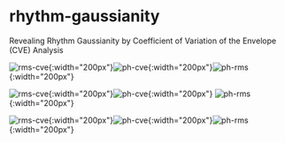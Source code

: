 # rhythm-gaussianity

Revealing Rhythm Gaussianity by Coefficient of Variation of the Envelope (CVE) Analysis 



![rms-cve](https://github.com/nicogravel/rhythm-gaussianity/blob/main/mwe/rmsenvDyn_Laplace_freq_1.png?raw=true){:width="200px"}![ph-cve](https://github.com/nicogravel/rhythm-gaussianity/blob/main/mwe/phaseDyn_Laplace_freq_1.png?raw=true){:width="200px"}![ph-rms](https://github.com/nicogravel/rhythm-gaussianity/blob/main/mwe/ph_rmsenvDyn_Laplace_freq_1.png?raw=true){:width="200px"}


![rms-cve](https://github.com/nicogravel/rhythm-gaussianity/blob/main/mwe/rmsenvDyn_Laplace_freq_2.png?raw=true){:width="200px"}![ph-cve](https://github.com/nicogravel/rhythm-gaussianity/blob/main/mwe/phaseDyn_Laplace_freq_2.png?raw=true){:width="200px"}
![ph-rms](https://github.com/nicogravel/rhythm-gaussianity/blob/main/mwe/ph_rmsenvDyn_Laplace_freq_2.png?raw=true){:width="200px"}


![rms-cve](https://github.com/nicogravel/rhythm-gaussianity/blob/main/mwe/rmsenvDyn_Laplace_freq_3.png?raw=true){:width="200px"}![ph-cve](https://github.com/nicogravel/rhythm-gaussianity/blob/main/mwe/phaseDynLlaplace_freq_3.png?raw=true){:width="200px"}![ph-rms](https://github.com/nicogravel/rhythm-gaussianity/blob/main/mwe/ph_rmsenvDyn_Laplace_freq_3.png?raw=true){:width="200px"}

